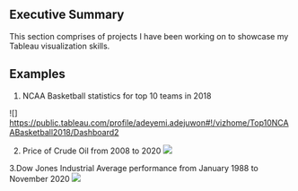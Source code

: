 ## Executive Summary

This section comprises of projects I have been working on to showcase my Tableau visualization skills.

## Examples

1. NCAA Basketball statistics for top 10 teams in 2018

![]
https://public.tableau.com/profile/adeyemi.adejuwon#!/vizhome/Top10NCAABasketball2018/Dashboard2

2. Price of Crude Oil from 2008 to 2020
![](https://public.tableau.com/profile/adeyemi.adejuwon#!/vizhome/Oil_Price/Sheet1)

3.Dow Jones Industrial Average performance from January 1988 to November 2020
![](https://public.tableau.com/profile/adeyemi.adejuwon#!/vizhome/DowJonesIndustrialAverage_Tableau/DOWJONESINDUSTRIALINDEX1988-2020)
